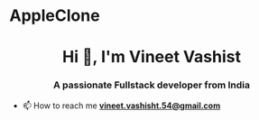 # AppleClone


<h1 align="center">Hi 👋, I'm Vineet Vashist</h1>
<h3 align="center">A passionate Fullstack developer from India</h3>

- 📫 How to reach me **vineet.vashisht.54@gmail.com**
